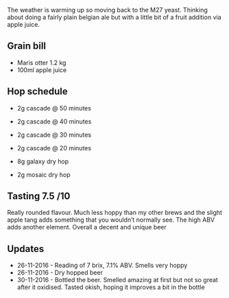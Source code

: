 The weather is warming up so moving back to the M27 yeast. Thinking about doing a fairly plain belgian ale but with a little bit of a fruit addition via apple juice.


Grain bill
---------

* Maris otter 1.2 kg
* 100ml apple juice

Hop schedule
--------

* 2g cascade @ 50 minutes
* 2g cascade @ 40 minutes
* 2g cascade @ 30 minutes
* 2g cascade @ 20 minutes

* 8g galaxy dry hop
* 2g mosaic dry hop

Tasting 7.5 /10
--------

Really rounded flavour. Much less hoppy than my other brews and the slight apple tang adds something that you wouldn’t normally see. The high ABV adds another element. Overall a decent and unique beer

Updates
-----

* 26-11-2016 - Reading of 7 brix, 7.1% ABV. Smells very hoppy
* 26-11-2016 - Dry hopped beer
* 30-11-2016 - Bottled the beer. Smelled amazing at first but not so great after it oxidised. Tasted okish, hoping it improves a bit in the bottle
